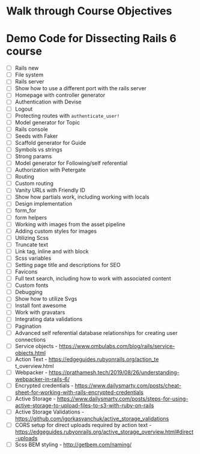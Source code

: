 # Walk through Course Objectives

# Demo Code for Dissecting Rails 6 course

- [ ] Rails new
- [ ] File system
- [ ] Rails server
- [ ] Show how to use a different port with the rails server
- [ ] Homepage with controller generator
- [ ] Authentication with Devise
- [ ] Logout
- [ ] Protecting routes with `authenticate_user!`
- [ ] Model generator for Topic
- [ ] Rails console
- [ ] Seeds with Faker
- [ ] Scaffold generator for Guide
- [ ] Symbols vs strings
- [ ] Strong params
- [ ] Model generator for Following/self referential
- [ ] Authorization with Petergate
- [ ] Routing
- [ ] Custom routing
- [ ] Vanity URLs with Friendly ID
- [ ] Show how partials work, including working with locals
- [ ] Design implementation
- [ ] form_for
- [ ] form helpers
- [ ] Working with images from the asset pipeline
- [ ] Adding custom styles for images
- [ ] Utilizing Scss
- [ ] Truncate text
- [ ] Link tag, inline and with block
- [ ] Scss variables
- [ ] Setting page title and descriptions for SEO
- [ ] Favicons
- [ ] Full text search, including how to work with associated content
- [ ] Custom fonts
- [ ] Debugging
- [ ] Show how to utilize Svgs
- [ ] Install font awesome
- [ ] Work with gravatars
- [ ] Integrating data validations
- [ ] Pagination
- [ ] Advanced self referential database relationships for creating user connections
- [ ] Service objects - https://www.ombulabs.com/blog/rails/service-objects.html
- [ ] Action Text - https://edgeguides.rubyonrails.org/action_te t_overview.html
- [ ] Webpacker - https://prathamesh.tech/2019/08/26/understanding-webpacker-in-rails-6/
- [ ] Encrypted credentials - https://www.dailysmarty.com/posts/cheat-sheet-for-working-with-rails-encrypted-credentials
- [ ] Active Storage - https://www.dailysmarty.com/posts/steps-for-using-active-storage-to-upload-files-to-s3-with-ruby-on-rails
- [ ] Active Storage Validations - https://github.com/igorkasyanchuk/active_storage_validations
- [ ] CORS setup for direct uploads required by action text - https://edgeguides.rubyonrails.org/active_storage_overview.html#direct-uploads
- [ ] Scss BEM styling - http://getbem.com/naming/